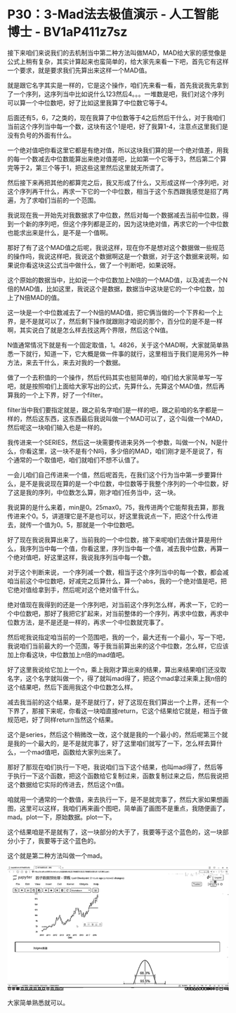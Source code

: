# P30：3-Mad法去极值演示 - 人工智能博士 - BV1aP411z7sz

接下来咱们来说我们的去机制当中第二种方法叫做MAD，MAD给大家的感觉像是公式上稍有复杂，其实计算起来也蛮简单的，给大家先来看一下吧，首先它有这样一个要求，就是要求我们先算出来这样一个MAD值。

就是跟它名字其实是一样的，它是这个操作，咱们先来看一看，首先我说我先拿到了一个序列，这序列当中比如说什么123然后4。。。一堆数是吧，我们对这个序列可以算一个中位数吧，好了比如这里我算了中位数它等于4。

后面还有5，6，7之类的，现在我算了中位数等于4之后然后干什么，对于我咱们当前这个序列当中每一个数，这块有这个1是吧，好了我算1-4，注意点这里我们是没有负号的外面有什么。

一个绝对值吧你看这里它都是有绝对值，所以这块我们算的是一个绝对值差，用我的每一个数减去中位数能算出来绝对值差吧，比如第一个它等于3，然后第二个算完等于2，第三个等于1，把这些这里然后这里就无所谓了。

然后接下来再把其他的都算完之后，我又形成了什么，又形成这样一个序列吧，对这个序列再干什么，再求一下它的一个中位数，相当于这个东西跟我感觉是招了两遍，为了求咱们当前的一个范围。

我说现在我一开始先对我数据求了中位数，然后对每一个数据减去当前中位数，得到一个新的序列吧，但这个序列都是正的，因为这块绝对值，再求它的一个中位数也能求出来是什么，是不是一个值啊。

那好了有了这个MAD值之后呢，我说这样，现在你不是想对这个数据做一些规范的操作吗，我说这样吧，我说这个数据啊这是一个数据，对于这个数据来说啊，如果说你看这块这公式当中做什么，做了一个判断吧，如果说呀。

这个原始的数据当中，比如说一个中位数加上N倍的一个MAD值，以及减去一个N倍的MAD值，比如这里，我说这个是数据，数据当中这块是它的一个中位数，加上了N倍MAD的值。

这一块是一个中位数减去了一个N倍的MAD值，把它俩当做的一个下界和一个上界，是不是就可以了，然后剩下操作就跟刚才咱说的那个，百分位的是不是一样啊，其实说白了就是怎么样去找这两个界限，然后这个N值。

N值通常情况下就是有一个固定取值，1。4826，关于这个MAD啊，大家就简单熟悉一下就行，知道一下，它大概是做一件事的就行，这里相当于我们是用另外一种方法，来去干什么，来去对我的一个数据。

做了一个去积值的一个操作，然后代码其实也挺简单的，咱们给大家简单写一写吧，就是按照咱们上面给大家写出的公式，先算什么，先算这个MAD值，然后再算我的一个上下界，好了一个filter。

filter当中我们要指定就是，跟之前名字咱们是一样的吧，跟之前咱的名字都是一样的，然后这东西，这东西最后我说叫做一个MAD可以了，这个叫做一个MAD，然后呢这一块咱们输入也是一样的。

我传进来一个SERIES，然后这一块需要传进来另外一个参数，叫做一个N，N是什么，你看这里，这一块不是有个N吗，多少倍的MAD，咱们刚才是不是说了，有个通常的一个取值吧，咱们就咱们不想不认值了。

一会儿咱们自己传进来一个值，然后呢首先，在我们这个行为当中第一步要算什么，是不是我说现在算的是一个中位数，中位数等于我整个序列的一个中位数，好了这是我的序列，中位数怎么算，刚才咱们任务当中，这一块。

我说算的是什么来着，min是0。25max0。75，我传进两个它能帮我去算，那我传进来个0。5，讲道理它是不是也可以，好这里我说点一下，把这个什么传进去，就传一个值为0。5，那就是一个中位数吧。

好了现在我说我算出来了，当前我的一个中位数，接下来呢咱们去做计算是用什么，我序列当中每一个值，你看这里，序列当中每一个值，减去我中位数，再算一个绝对值吧，好这里这样，我说我序列当中每一个数。

对于这个判断来说，一个序列减一个数，相当于这个序列当中的每一个数，都会减咱当前这个中位数吧，好减完之后算什么，算一个abs，我的一个绝对值是吧，把它绝对值给拿到手，然后呢对这个绝对值干什么。

绝对值现在我得到的还是一个序列吧，对当前这个序列怎么样，再求一下，它的一个中位数吧，那好了我把它扩起来，对当前整体的一个序列，再求中位数，再求中位数方法，是不是还是一样的，再求一个中位数就完事了。

然后呢我说指定咱当前的一个范围吧，我的一个，最大还有一个最小，写一下吧，我说咱们当前最大的一个范围，等于我当前算出来的这个中位数，怎么样，它应该加上你看这块，中位数加上n倍的mad值吧。

好了这里我说给它加上一个n，乘上我刚才算出来的结果，算出来结果咱们还没取名字，这个名字就叫做一个，得了就叫mad得了，把这个mad拿过来乘上我n倍的这个结果吧，然后下面用我这个中位数怎么样。

减去我当前的这个结果，是不是就行了，好了这现在我们算出一个上界，还有一个下界了，那接下来呢，你看这一块咱直接return，它这个结果给它就是，相当于做规范吧，好了同样return当然这个结果。

这个是series，然后这个稍微改一改，这个就是我的一个最小的，然后呢第三个就是我的一个最大的，是不是就完事了，好了这里咱们就写了一下，怎么样去算什么，一个mad值吧，函数给大家列出来了。

那好了那现在咱们执行一下吧，我说咱们当下这个结果，也叫mad得了，然后等于执行一下这个函数，把这个函数给它复制过来，函数复制过来之后，然后我说把这个数据给它实际的传进去，然后这个n值。

咱就用一个通常的一个数值，来去执行一下，是不是就完事了，然后大家如果想画图，这里可以这样，我咱们再来画个图吧，简单画了画图不是重点，我随便画了，mad。plot一下，原始数据。plot一下。

这个结果咱是不是就有了，这一块部分的大于了，我要等于这个蓝色的，这一块部分小于了，我要等于这个蓝色的。

这个就是第二种方法叫做一个mad。

![](img/3c9e6a01e1e4d89be837950dc9db394f_1.png)

大家简单熟悉就可以。